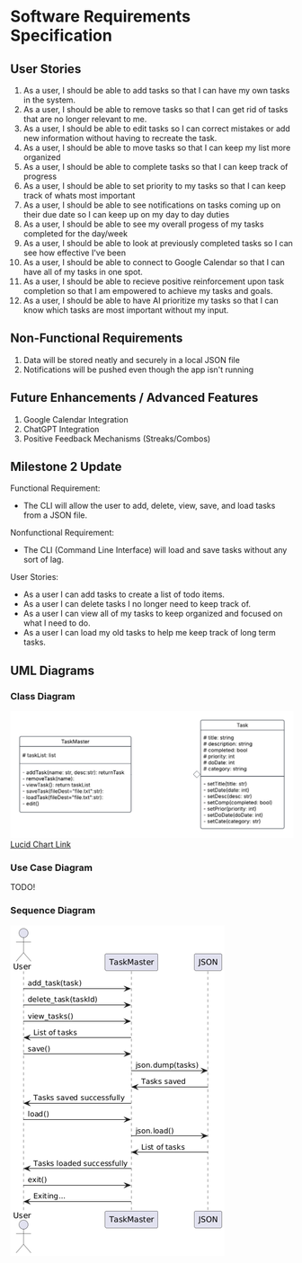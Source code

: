 # Software Requirements Specification

## User Stories
1.  As a user, I should be able to add tasks so that I can have my own tasks in the system.
2.  As a user, I should be able to remove tasks so that I can get rid of tasks that are no longer relevant to me. 
3.  As a user, I should be able to edit tasks so I can correct mistakes or add new information without having to recreate the task.
4.  As a user, I should be able to move tasks so that I can keep my list more organized
5.  As a user, I should be able to complete tasks so that I can keep track of progress
6.  As a user, I should be able to set priority to my tasks so that I can keep track of whats most important
7.  As a user, I should be able to see notifications on tasks coming up on their due date so I can keep up on my day to day duties
8.  As a user, I should be able to see my overall progess of my tasks completed for the day/week
9.  As a user, I should be able to look at previously completed tasks so I can see how effective I've been
10. As a user, I should be able to connect to Google Calendar so that I can have all of my tasks in one spot.
11. As a user, I should be able to recieve positive reinforcement upon task completion so that I am empowered to achieve my tasks and goals.
12. As a user, I should be able to have AI prioritize my tasks so that I can know which tasks are most important without my input.
 

## Non-Functional Requirements
1. Data will be stored neatly and securely in a local JSON file
2. Notifications will be pushed even though the app isn't running

## Future Enhancements / Advanced Features
1. Google Calendar Integration
2. ChatGPT Integration
3. Positive Feedback Mechanisms (Streaks/Combos)

## Milestone 2 Update
Functional Requirement: 
- The CLI will allow the user to add, delete, view, save, and load tasks from a JSON file.

Nonfunctional Requirement: 
- The CLI (Command Line Interface) will load and save tasks without any sort of lag.

User Stories:
- As a user I can add tasks to create a list of todo items.
- As a user I can delete tasks I no longer need to keep track of.
- As a user I can view all of my tasks to keep organized and focused on what I need to do.
- As a user I can load my old tasks to help me keep track of long term tasks.

## UML Diagrams
### Class Diagram
![UMLv1](images/UMLv1.png)
[Lucid Chart Link](https://lucid.app/lucidchart/c17142f3-8754-414f-972a-95288ab84823/edit?viewport_loc=-117%2C-209%2C2105%2C1712%2C0_0&invitationId=inv_69c60722-b6b5-49e5-aef3-434c32440ed2)

### Use Case Diagram
TODO!

### Sequence Diagram 
![SequenceV1](images/sequenceV1.png)